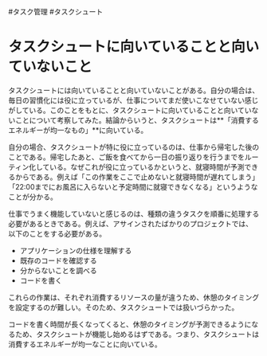 #タスク管理 #タスクシュート 
# タスクシュートに向いていることと向いていないこと

タスクシュートには向いていることと向いていないことがある。自分の場合は、毎日の習慣化には役に立っているが、仕事についてまだ使いこなせていない感じがしている。このことをもとに、タスクシュートに向いていることと向いていないことについて考察してみた。結論からいうと、タスクシュートは**「消費するエネルギーが均一なもの」**に向いている。

自分の場合、タスクシュートが特に役に立っているのは、仕事から帰宅した後のことである。帰宅したあと、ご飯を食べてから一日の振り返りを行うまでをルーティン化している。なぜこれが役に立っているかというと、就寝時間が予測できるからである。例えば「この作業をここで止めないと就寝時間が遅れてしまう」「22:00までにお風呂に入らないと予定時間に就寝できなくなる」というようなことが分かる。

仕事でうまく機能していないと感じるのは、種類の違うタスクを順番に処理する必要があるときである。例えば、アサインされたばかりのプロジェクトでは、以下のことをする必要がある。

- アプリケーションの仕様を理解する
- 既存のコードを確認する
- 分からないことを調べる
- コードを書く

これらの作業は、それぞれ消費するリソースの量が違うため、休憩のタイミングを設定するのが難しい。そのため、タスクシュートでは扱いづらかった。

コードを書く時間が長くなってくると、休憩のタイミングが予測できるようになるため、タスクシュートが機能し始めるはずである。つまり、タスクシュートは消費するエネルギーが均一なことに向いている。
